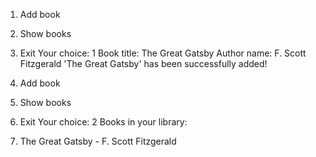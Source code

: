 1. Add book
2. Show books
3. Exit
Your choice: 1
Book title: The Great Gatsby
Author name: F. Scott Fitzgerald
'The Great Gatsby' has been successfully added!

1. Add book
2. Show books
3. Exit
Your choice: 2
Books in your library:
1. The Great Gatsby - F. Scott Fitzgerald
